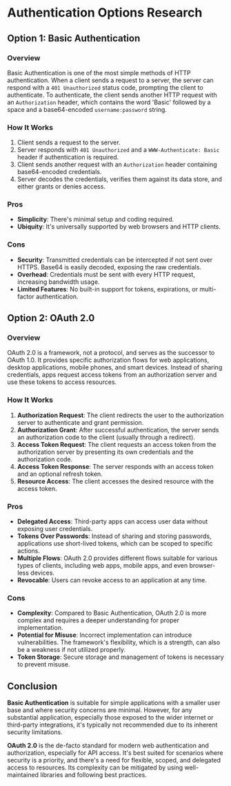 # Authentication Options Research

## Option 1: Basic Authentication

### Overview
Basic Authentication is one of the most simple methods of HTTP authentication. When a client sends a request to a server, the server can respond with a `401 Unauthorized` status code, prompting the client to authenticate. To authenticate, the client sends another HTTP request with an `Authorization` header, which contains the word 'Basic' followed by a space and a base64-encoded `username:password` string.

### How It Works
1. Client sends a request to the server.
2. Server responds with `401 Unauthorized` and a `WWW-Authenticate: Basic` header if authentication is required.
3. Client sends another request with an `Authorization` header containing base64-encoded credentials.
4. Server decodes the credentials, verifies them against its data store, and either grants or denies access.

### Pros
- **Simplicity**: There's minimal setup and coding required.
- **Ubiquity**: It's universally supported by web browsers and HTTP clients.

### Cons
- **Security**: Transmitted credentials can be intercepted if not sent over HTTPS. Base64 is easily decoded, exposing the raw credentials.
- **Overhead**: Credentials must be sent with every HTTP request, increasing bandwidth usage.
- **Limited Features**: No built-in support for tokens, expirations, or multi-factor authentication.

## Option 2: OAuth 2.0

### Overview
OAuth 2.0 is a framework, not a protocol, and serves as the successor to OAuth 1.0. It provides specific authorization flows for web applications, desktop applications, mobile phones, and smart devices. Instead of sharing credentials, apps request access tokens from an authorization server and use these tokens to access resources.

### How It Works
1. **Authorization Request**: The client redirects the user to the authorization server to authenticate and grant permission.
2. **Authorization Grant**: After successful authentication, the server sends an authorization code to the client (usually through a redirect).
3. **Access Token Request**: The client requests an access token from the authorization server by presenting its own credentials and the authorization code.
4. **Access Token Response**: The server responds with an access token and an optional refresh token.
5. **Resource Access**: The client accesses the desired resource with the access token.

### Pros
- **Delegated Access**: Third-party apps can access user data without exposing user credentials.
- **Tokens Over Passwords**: Instead of sharing and storing passwords, applications use short-lived tokens, which can be scoped to specific actions.
- **Multiple Flows**: OAuth 2.0 provides different flows suitable for various types of clients, including web apps, mobile apps, and even browser-less devices.
- **Revocable**: Users can revoke access to an application at any time.

### Cons
- **Complexity**: Compared to Basic Authentication, OAuth 2.0 is more complex and requires a deeper understanding for proper implementation.
- **Potential for Misuse**: Incorrect implementation can introduce vulnerabilities. The framework's flexibility, which is a strength, can also be a weakness if not utilized properly.
- **Token Storage**: Secure storage and management of tokens is necessary to prevent misuse.

## Conclusion

**Basic Authentication** is suitable for simple applications with a smaller user base and where security concerns are minimal. However, for any substantial application, especially those exposed to the wider internet or third-party integrations, it's typically not recommended due to its inherent security limitations.

**OAuth 2.0** is the de-facto standard for modern web authentication and authorization, especially for API access. It's best suited for scenarios where security is a priority, and there's a need for flexible, scoped, and delegated access to resources. Its complexity can be mitigated by using well-maintained libraries and following best practices.
